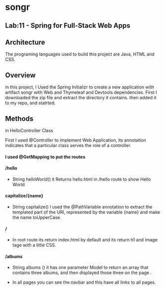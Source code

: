 # songr

## Lab:11 - Spring for Full-Stack Web Apps

## Architecture
The programing languages used to build this project are Java, HTML and CSS.

## Overview
in this project, I Used the Spring Initializr to create a new application with artifact songr with Web and Thymeleaf and Devtools dependencies.
First I downloaded the zip file and extract the directory it contains. then added it to my repo, and statrted.

## Methods

in HelloController Class

First I used @Controller  to implement Web Application, its annotation indicates that a particular class serves the role of a controller.

#### I used @GetMapping to put the routes 

#### /hello

- String helloWorld() it Returns hello.html  in /hello route to show Hello World

#### capitalize/{name}

-  String capitalize() I used the @PathVariable annotation to extract the templated part of the URI, represented by the variable {name} and make the name toUpperCase.

#### /

-  In root route its return index.html by default and its return h1 and image tage with a little CSS.

#### /albums

- String albums () it has one parameter Model to return an array that contains three albums, and then displayed  those three on the page .

- In all pages you can see the navbar and this have all links to all pages.